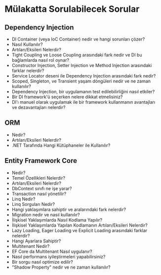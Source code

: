 # Mülakatta Sorulabilecek Sorular

## Dependency Injection 
- DI Container (veya IoC Container) nedir ve hangi sorunları çözer?
- Nasıl Kullanılır?
- Artıları/Eksileri Nelerdir?
- Tight Coupling ve Loose Coupling arasındaki fark nedir ve DI bu bağlamlarda nasıl rol oynar?
- Constructor Injection, Setter Injection ve Method Injection arasındaki farklar nelerdir?
- Service Locator deseni ile Dependency Injection arasındaki fark nedir?
- Scoped, Singleton, ve Transient yaşam döngüleri nedir ve ne zaman kullanılır?
- Dependency Injection, bir uygulamanın test edilebilirliğini nasıl etkiler?
- Bir DI framework'ü seçerken nelere dikkat etmelisiniz?
- DI'ı manuel olarak uygulamak ile bir framework kullanmanın avantajları ve dezavantajları nelerdir?

## ORM
- Nedir?
- Artıları/Eksileri Nelerdir?
- .NET Tarafında Hangi Kütüphaneler ile Kullanılır?

## Entity Framework Core
- Nedir?
- Temel Özellikleri Nelerdir?
- Artıları/Eksileri Nelerdir?
- DbContext sınıfı ne işe yarar?
- Transaction nasıl yönetilir?
- Linq Nedir?
- Linq Sorguları Nedir?
- Hangi yaklaşımlara sahiptir ve aralarındaki fark nelerdir?
- Migration nedir ve nasıl kullanılır?
- İlişkisel Yaklaşımlarda Nasıl Kodlama Yapılır?
- İlişkisel Yaklaşımlarda Yapılan Kodlamanın Artıları/Eksileri Nelerdir?
- Lazy Loading, Eager Loading ve Explicit Loading arasındaki farklar nelerdir?
- Hangi Ayarlara Sahiptir?
- Multitenant Nedir?
- EF Core da Multitenant Nasıl uygulanır?
- Nasıl performans iyileştirmeleri yapabilirsiniz?
- Bir sorgu nasıl optimize edilir?
- "Shadow Property" nedir ve ne zaman kullanılır?